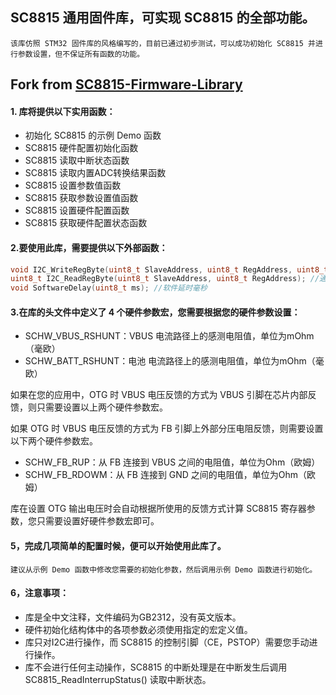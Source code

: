 ## SC8815 通用固件库，可实现 SC8815 的全部功能。

    该库仿照 STM32 固件库的风格编写的，目前已通过初步测试，可以成功初始化 SC8815 并进行参数设置，但不保证所有函数的功能。

## Fork from [SC8815-Firmware-Library](https://github.com/Sghz-prages/SC8815-Firmware-Library)

#### 1. 库将提供以下实用函数：  
* 初始化 SC8815 的示例 Demo 函数  
* SC8815 硬件配置初始化函数  
* SC8815 读取中断状态函数  
* SC8815 读取内置ADC转换结果函数  
* SC8815 设置参数值函数  
* SC8815 获取参数设置值函数  
* SC8815 设置硬件配置函数  
* SC8815 获取硬件配置状态函数

#### 2.要使用此库，需要提供以下外部函数：  
```c
void I2C_WriteRegByte(uint8_t SlaveAddress, uint8_t RegAddress, uint8_t ByteData); //通过I2C向设备寄存器写一个字节  
uint8_t I2C_ReadRegByte(uint8_t SlaveAddress, uint8_t RegAddress); //通过I2C从设备寄存器读一个字节  
void SoftwareDelay(uint8_t ms); //软件延时毫秒  
```

#### 3.在库的头文件中定义了 4 个硬件参数宏，您需要根据您的硬件参数设置：  
* SCHW_VBUS_RSHUNT：VBUS 电流路径上的感测电阻值，单位为mOhm（毫欧）  
* SCHW_BATT_RSHUNT：电池 电流路径上的感测电阻值，单位为mOhm（毫欧）

如果在您的应用中，OTG 时 VBUS 电压反馈的方式为 VBUS 引脚在芯片内部反馈，则只需要设置以上两个硬件参数宏。  

如果 OTG 时 VBUS 电压反馈的方式为 FB 引脚上外部分压电阻反馈，则需要设置以下两个硬件参数宏。  
* SCHW_FB_RUP：从 FB 连接到 VBUS 之间的电阻值，单位为Ohm（欧姆）  
* SCHW_FB_RDOWM：从 FB 连接到 GND 之间的电阻值，单位为Ohm（欧姆）  

库在设置 OTG 输出电压时会自动根据所使用的反馈方式计算 SC8815 寄存器参数，您只需要设置好硬件参数宏即可。

#### 5，完成几项简单的配置时候，便可以开始使用此库了。  

    建议从示例 Demo 函数中修改您需要的初始化参数，然后调用示例 Demo 函数进行初始化。

#### 6，注意事项：  
* 库是全中文注释，文件编码为GB2312，没有英文版本。  
* 硬件初始化结构体中的各项参数必须使用指定的宏定义值。  
* 库只对I2C进行操作，而 SC8815 的控制引脚（CE，PSTOP）需要您手动进行操作。  
* 库不会进行任何主动操作，SC8815 的中断处理是在中断发生后调用 SC8815_ReadInterrupStatus() 读取中断状态。
